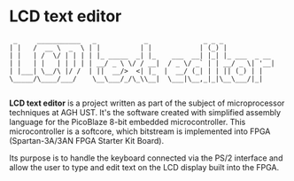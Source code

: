 # LCD text editor
```
 _     ___________   _            _              _ _ _             
| |   /  __ \  _  \ | |          | |            | (_) |            
| |   | /  \/ | | | | |_ _____  _| |_    ___  __| |_| |_ ___  _ __ 
| |   | |   | | | | | __/ _ \ \/ / __|  / _ \/ _` | | __/ _ \| '__|
| |___| \__/\ |/ /  | ||  __/>  <| |_  |  __/ (_| | | || (_) | |   
\_____/\____/___/    \__\___/_/\_\\__|  \___|\__,_|_|\__\___/|_|   
                                                     
```                                                           

<b>LCD text editor</b> is a project written as part of the subject of microprocessor techniques at AGH UST. It's the software created with simplified assembly language for the PicoBlaze 8-bit embedded microcontroller. This microcontroller is a softcore, which bitstream is implemented into FPGA (Spartan-3A/3AN FPGA Starter Kit Board).

Its purpose is to handle the keyboard connected via the PS/2 interface and allow the user to type and edit text on the LCD display built into the FPGA.